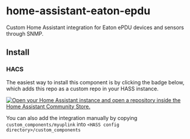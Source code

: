 # home-assistant-eaton-epdu
Custom Home Assistant integration for Eaton ePDU devices and sensors through SNMP.

## Install
### HACS
The easiest way to install this component is by clicking the badge below, which adds this repo as a custom repo in your HASS instance.

[![Open your Home Assistant instance and open a repository inside the Home Assistant Community Store.](https://my.home-assistant.io/badges/hacs_repository.svg)](https://my.home-assistant.io/redirect/hacs_repository/?category=Integration&owner=jaroschek&repository=home-assistant-eaton-epdu)

You can also add the integration manually by copying `custom_components/myuplink` into `<HASS config directory>/custom_components`
